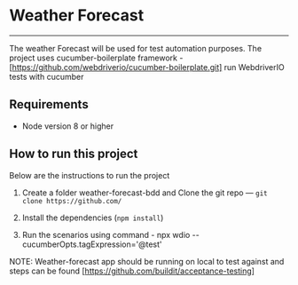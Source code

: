 Weather Forecast
====================
***

The weather Forecast will be used for test automation purposes. The project uses cucumber-boilerplate framework - [https://github.com/webdriverio/cucumber-boilerplate.git] run WebdriverIO tests with cucumber 

## Requirements

- Node version 8 or higher

## How to run this project 

Below are the instructions to run the project 

1. Create a folder weather-forecast-bdd and Clone the git repo — `git clone https://github.com/`

2. Install the dependencies (`npm install`)

3. Run the scenarios using command - npx wdio --cucumberOpts.tagExpression='@test'

NOTE: Weather-forecast app should be running on local to test against and steps can be found [https://github.com/buildit/acceptance-testing]
